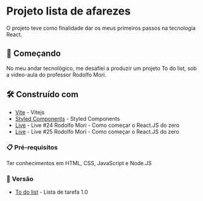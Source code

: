 # Projeto lista de afarezes
O projeto teve como finalidade dar os meus primeiros passos na tecnologia React.

## 🚀 Começando
No meu andar tecnológico, me desafiei a produzir um projeto To do list, sob a video-aula do professor Rodolfo Mori. 

## 🛠️ Construído com

* [Vite](https://vitejs.dev/guide) - Vitejs
* [Styled Components]( https://styled-components.com/) - Styled Components
* [Live](https://www.youtube.com/watch?v=EBtdcSXDCd4&list=PLBmYI9kaT1GeSjqptwAvwlluIAPS4tFrK&index=10&ab_channel=RodolfoMori) - Live #24 Rodolfo Mori - Como começar o React.JS do zero
* [Live](https://www.youtube.com/watch?v=aQEQ9h7byWA&list=PLBmYI9kaT1GeSjqptwAvwlluIAPS4tFrK&index=11&ab_channel=RodolfoMori) - Live #25 Rodolfo Mori - Como começar o React.JS do zero

### 📋 Pré-requisitos
Ter conhecimentos em HTML, CSS, JavaScript e Node.JS

### 📌 Versão

* [To do list](https://lista-de-afazeres-xi.vercel.app/) - Lista de tarefa 1.0

